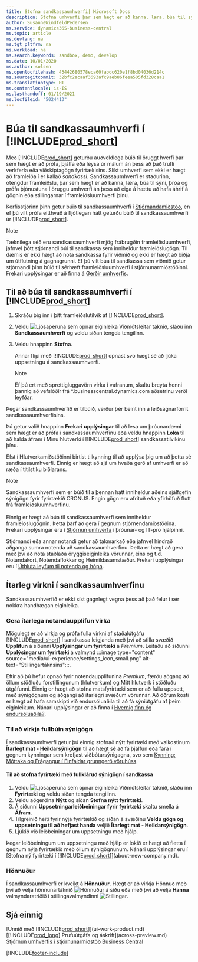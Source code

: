 ```yaml
---
title: Stofna sandkassaumhverfi| Microsoft Docs
description: Stofna umhverfi þar sem hægt er að kanna, læra, búa til sýni, þróa og prófa.
author: SusanneWindfeldPedersen
ms.service: dynamics365-business-central
ms.topic: article
ms.devlang: na
ms.tgt_pltfrm: na
ms.workload: na
ms.search.keywords: sandbox, demo, develop
ms.date: 10/01/2020
ms.author: solsen
ms.openlocfilehash: 43442680578eca60fabdc620e1f8bd04036d214c
ms.sourcegitcommit: 32bfc2acaaf3693afc9aeb86feea505fd328caa1
ms.translationtype: HT
ms.contentlocale: is-IS
ms.lasthandoff: 01/19/2021
ms.locfileid: "5024413"
---
```

# <a name="creating-a-sandbox-environment-in-prod_short"></a>Búa til sandkassaumhverfi í [!INCLUDE[prod_short](includes/prod_short.md)]

Með [!INCLUDE[prod_short](includes/prod_short.md)] geturðu auðveldlega búið til öruggt hverfi þar sem hægt er að prófa, þjálfa eða leysa úr málum án þess að það trufli verkferla eða viðskiptagögn fyrirtækisins. Slíkt umhverfi sem ekki er hægt að framleiða í er kallað *sandkassi*. Sandkassaumhverfi er staðurinn, ótengdur framleiðslu, þar sem hægt er að kanna, læra, búa til sýni, þróa og prófa þjónustuna í öruggu umhverfi án þess að eiga á hættu að hafa áhrif á gögnin eða stillingarnar í framleiðsluumhverfi þínu.  

Kerfisstjórinn þinn getur búið til sandkassaumhverfi í [Stjórnandamiðstöð](/dynamics365/business-central/dev-itpro/administration/tenant-admin-center-environments?toc=/dynamics365/business-central/toc.json), en ef þú vilt prófa eitthvað á fljótlegan hátt geturðu búið til sandkassaumhverfi úr [!INCLUDE[prod_short](includes/prod_short.md)].  

> [!NOTE]
> Tæknilega séð eru sandkassaumhverfi mjög frábrugðin framleiðsluumhverfi, jafnvel þótt stjórnandi búi til sandkassa sem inniheldur framleiðslugögn. Til dæmis er ekki hægt að nota sandkassa fyrir viðmið og ekki er hægt að biðja um útflutning á gagnagrunni. Ef þú vilt búa til sandkassa sem viðmið getur stjórnandi þinn búið til sérhæft framleiðsluumhverfi í stjórnunarmiðstöðinni. Frekari upplýsingar er að finna á [Gerðir umhverfis](/dynamics365/business-central/dev-itpro/administration/tenant-admin-center-environments#types-of-environments).

## <a name="to-create-a-sandbox-environment-in-your-prod_short"></a>Til að búa til sandkassaumhverfi í [!INCLUDE[prod_short](includes/prod_short.md)]

1. Skráðu þig inn í þitt framleiðslutilvik af [!INCLUDE[prod_short](includes/prod_short.md)].

2. Veldu ![Ljósaperuna sem opnar eiginleika Viðmótsleitar](media/ui-search/search_small.png "Segðu mér hvað þú vilt gera") táknið, sláðu inn **Sandkassaumhverfi** og veldu síðan tengda tengilinn.
    <!-- ![Sandbox Environment Setup](./media/across-sandbox/sandbox-environment-setup.png) -->
3. Veldu hnappinn **Stofna**.  

    Annar flipi með [!INCLUDE[prod_short](includes/prod_short.md)] opnast svo hægt sé að ljúka uppsetningu á sandkassaumhverfi.

    > [!NOTE]  
    >  Ef þú ert með sprettigluggavörn virka í vafranum, skaltu breyta henni þannig að vefslóðir frá *.businesscentral.dynamics.com aðsetrinu verði leyfðar.

Þegar sandkassaumhverfið er tilbúið, verður þér beint inn á leiðsagnarforrit sandkassaumhverfisins.
<!-- ![Sandbox Welcome Wizard](./media/across-sandbox/sandbox-wizard.png) -->

Þú getur valið hnappinn **Frekari upplýsingar** til að lesa um þróunardæmi sem hægt er að prófa í sandkassaumhverfinu eða veldu hnappinn **Loka** til að halda áfram í Mínu hlutverki í [!INCLUDE[prod_short](includes/prod_short.md)] sandkassatilvikinu þínu.

Efst í Hlutverkamiðstöðinni birtist tilkynning til að upplýsa þig um að þetta sé sandkassaumhverfi. Einnig er hægt að sjá um hvaða gerð af umhverfi er að ræða í titilstiku biðlarans.
    <!-- ![Sandbox RoleCenter Notification](./media/across-sandbox/sandbox-rolecenter-notification.png) -->

> [!NOTE]
> Sandkassaumhverfi sem er búið til á þennan hátt inniheldur aðeins sjálfgefin sýnigögn fyrir fyrirtækið CRONUS. Engin gögn eru afrituð eða yfirhöfuð flutt frá framleiðsluumhverfinu.<br /><br />
> Einnig er hægt að búa til sandkassaumhverfi sem inniheldur framleiðslugögnin. Þetta þarf að gera í gegnum stjórnendamiðstöðina. Frekari upplýsingar eru í [Stjórnun umhverfa](/dynamics365/business-central/dev-itpro/administration/tenant-admin-center-environments) í þróunar- og IT-pro hjálpinni.  

<!--To switch between your production and sandbox environments, you can use the Business Central app launcher.
    ![Sandbox Dynamics365 Menu](./media/across-sandbox/sandbox-dynamics365-menu.png) -->

Stjórnandi eða annar notandi getur að takmarkað eða jafnvel hindrað aðganga sumra notenda að sandkassaumhverfinu. Þetta er hægt að gera með því að nota staðlaða öryggiseiginleika vörunnar, eins og t.d. Notandakort, Notendaflokkar og Heimildasamstæður. Frekari upplýsingar eru í [Úthluta leyfum til notenda og hópa](ui-define-granular-permissions.md).  

<!-- ![Sandbox Permission Sets](./media/across-sandbox/sandbox-permission-sets.png) -->

## <a name="advanced-functionality-in-the-sandbox-environment"></a>Ítarleg virkni í sandkassaumhverfinu

Sandkassaumhverfið er ekki síst gagnlegt vegna þess að það felur í sér nokkra handhægan eiginleika.

### <a name="to-enable-the-advanced-user-experience"></a>Gera ítarlega notandaupplifun virka

Mögulegt er að virkja og prófa fulla virkni af staðalútgáfu [!INCLUDE[prod_short](includes/prod_short.md)] í sandkassa leigjanda með því að stilla svæðið **Upplifun** á síðunni **Upplýsingar um fyrirtæki** á *Premium*. Leitaðu að síðunni **Upplýsingar um fyrirtæki** á valmynd :::image type="content" source="media/ui-experience/settings_icon_small.png" alt-text="Stillingartáknsins":::.  

Eftir að þú hefur opnað fyrir notendaupplifunina *Premium*, færðu aðgang að öllum stöðluðu forstillingunum (hlutverkum) og Mitt hlutverk í stöðluðu útgáfunni. Einnig er hægt að stofna matsfyrirtæki sem er að fullu uppsett, með sýnigögnum og aðgangi að ítarlegri svæðum vörunnar. Að öðrum kosti er hægt að hafa samskipti við endursöluaðila til að fá sýniútgáfu af þeim eiginleikum. Nánari upplýsingar er að finna í [Hvernig finn ég endursöluaðila?](across-faq.md#findpartner).  

### <a name="to-enable-complete-sample-data"></a>Til að virkja fullbúin sýnigögn

Í sandkassaumhverfi getur þú einnig stofnað nýtt fyrirtæki með valkostinum **Ítarlegt mat - Heildarsýnigögn** til að hægt sé að fá þjálfun eða fara í gegnum kynningar sem krefjast viðbótarsýnigagna, svo sem [Kynning: Móttaka og Frágangur í Einfaldar grunngerð vöruhúss](walkthrough-receiving-and-putting-away-in-basic-warehousing.md).  

#### <a name="to-create-a-company-with-complete-sample-data-in-a-sandbox"></a>Til að stofna fyrirtæki með fullkláruð sýnigögn í sandkassa

1. Veldu ![Ljósaperuna sem opnar eiginleika Viðmótsleitar](media/ui-search/search_small.png "Segðu mér hvað þú vilt gera") táknið, sláðu inn **Fyrirtæki** og veldu síðan tengda tengilinn.  
2. Veldu aðgerðina **Nýtt** og síðan **Stofna nýtt fyrirtæki**.  
3. Á síðunni **Uppsetningarleiðbeiningar fyrir fyrirtæki** skaltu smella á **Áfram**.  
4. Tilgreinið heiti fyrir nýja fyrirtækið og síðan á svæðinu **Veldu gögn og uppsetningu til að hefjast handa** veljið **Ítarlegt mat - Heildarsýnigögn**.  
5. Ljúkið við leiðbeiningar um uppsetningu með hjálp.  

Þegar leiðbeiningum um uppsetningu með hjálp er lokið er hægt að fletta í gegnum nýja fyrirtækið með öllum sýnigögnunum. Nánari upplýsingar eru í [Stofna ný fyrirtæki í [!INCLUDE[prod_short](includes/prod_short.md)]](about-new-company.md).  

### <a name="designer"></a>Hönnuður

Í sandkassaumhverfi er kveikt á **Hönnuður**. Hægt er að virkja Hönnuð með því að velja hönnunartáknið ![Hönnuður](./media/across-sandbox/sandbox-inclient-design-icon.png) á síðu eða með því að velja **Hanna** valmyndaratriðið í stillingavalmyndinni ![Stillingar](media/ui-experience/settings_icon_small.png).

<!-- ![In-client Designer](./media/across-sandbox/sandbox-inclient-designer.png) -->

## <a name="see-also"></a>Sjá einnig

[Unnið með [!INCLUDE[prod_short](includes/prod_short.md)]](ui-work-product.md)  
[[!INCLUDE[prod_long](includes/prod_long.md)] Prufuútgáfa og áskrift](across-preview.md)  
[Stjórnun umhverfis í stjórnunarmiðstöð Business Central](/dynamics365/business-central/dev-itpro/administration/tenant-admin-center-environments)  


[!INCLUDE[footer-include](includes/footer-banner.md)]